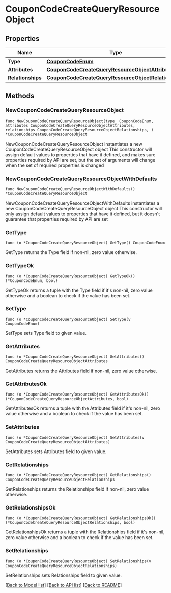 # CouponCodeCreateQueryResourceObject

## Properties

Name | Type | Description | Notes
------------ | ------------- | ------------- | -------------
**Type** | [**CouponCodeEnum**](CouponCodeEnum.md) |  | 
**Attributes** | [**CouponCodeCreateQueryResourceObjectAttributes**](CouponCodeCreateQueryResourceObjectAttributes.md) |  | 
**Relationships** | [**CouponCodeCreateQueryResourceObjectRelationships**](CouponCodeCreateQueryResourceObjectRelationships.md) |  | 

## Methods

### NewCouponCodeCreateQueryResourceObject

`func NewCouponCodeCreateQueryResourceObject(type_ CouponCodeEnum, attributes CouponCodeCreateQueryResourceObjectAttributes, relationships CouponCodeCreateQueryResourceObjectRelationships, ) *CouponCodeCreateQueryResourceObject`

NewCouponCodeCreateQueryResourceObject instantiates a new CouponCodeCreateQueryResourceObject object
This constructor will assign default values to properties that have it defined,
and makes sure properties required by API are set, but the set of arguments
will change when the set of required properties is changed

### NewCouponCodeCreateQueryResourceObjectWithDefaults

`func NewCouponCodeCreateQueryResourceObjectWithDefaults() *CouponCodeCreateQueryResourceObject`

NewCouponCodeCreateQueryResourceObjectWithDefaults instantiates a new CouponCodeCreateQueryResourceObject object
This constructor will only assign default values to properties that have it defined,
but it doesn't guarantee that properties required by API are set

### GetType

`func (o *CouponCodeCreateQueryResourceObject) GetType() CouponCodeEnum`

GetType returns the Type field if non-nil, zero value otherwise.

### GetTypeOk

`func (o *CouponCodeCreateQueryResourceObject) GetTypeOk() (*CouponCodeEnum, bool)`

GetTypeOk returns a tuple with the Type field if it's non-nil, zero value otherwise
and a boolean to check if the value has been set.

### SetType

`func (o *CouponCodeCreateQueryResourceObject) SetType(v CouponCodeEnum)`

SetType sets Type field to given value.


### GetAttributes

`func (o *CouponCodeCreateQueryResourceObject) GetAttributes() CouponCodeCreateQueryResourceObjectAttributes`

GetAttributes returns the Attributes field if non-nil, zero value otherwise.

### GetAttributesOk

`func (o *CouponCodeCreateQueryResourceObject) GetAttributesOk() (*CouponCodeCreateQueryResourceObjectAttributes, bool)`

GetAttributesOk returns a tuple with the Attributes field if it's non-nil, zero value otherwise
and a boolean to check if the value has been set.

### SetAttributes

`func (o *CouponCodeCreateQueryResourceObject) SetAttributes(v CouponCodeCreateQueryResourceObjectAttributes)`

SetAttributes sets Attributes field to given value.


### GetRelationships

`func (o *CouponCodeCreateQueryResourceObject) GetRelationships() CouponCodeCreateQueryResourceObjectRelationships`

GetRelationships returns the Relationships field if non-nil, zero value otherwise.

### GetRelationshipsOk

`func (o *CouponCodeCreateQueryResourceObject) GetRelationshipsOk() (*CouponCodeCreateQueryResourceObjectRelationships, bool)`

GetRelationshipsOk returns a tuple with the Relationships field if it's non-nil, zero value otherwise
and a boolean to check if the value has been set.

### SetRelationships

`func (o *CouponCodeCreateQueryResourceObject) SetRelationships(v CouponCodeCreateQueryResourceObjectRelationships)`

SetRelationships sets Relationships field to given value.



[[Back to Model list]](../README.md#documentation-for-models) [[Back to API list]](../README.md#documentation-for-api-endpoints) [[Back to README]](../README.md)


